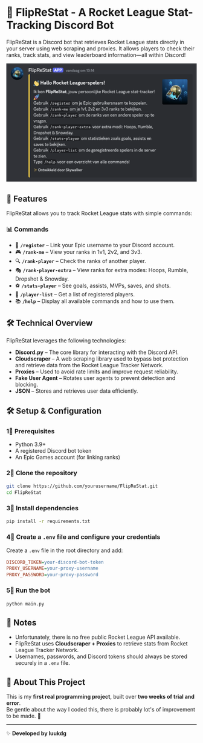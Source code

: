 # 🚀 FlipReStat - A Rocket League Stat-Tracking Discord Bot  

FlipReStat is a Discord bot that retrieves Rocket League stats directly in your server using web scraping and proxies. It allows players to check their ranks, track stats, and view leaderboard information—all within Discord!  

![Description of Image](img/screenshot1.png)

## 📌 Features  

FlipReStat allows you to track Rocket League stats with simple commands:  

### 📊 Commands 
- 🔗 **`/register`** – Link your Epic username to your Discord account.  
- 🎮 **`/rank-me`** – View your ranks in 1v1, 2v2, and 3v3.  
- 🔍 **`/rank-player`** – Check the ranks of another player.  
- 🎭 **`/rank-player-extra`** – View ranks for extra modes: Hoops, Rumble, Dropshot & Snowday.   
- ⚽ **`/stats-player`** – See goals, assists, MVPs, saves, and shots.  
- 📝 **`/player-list`** – Get a list of registered players.  
- 📚 **`/help`** – Display all available commands and how to use them.  

## 🛠️ Technical Overview  

FlipReStat leverages the following technologies:  

*   **Discord.py** – The core library for interacting with the Discord API.  
*   **Cloudscraper** – A web scraping library used to bypass bot protection and retrieve data from the Rocket League Tracker Network.  
*   **Proxies** – Used to avoid rate limits and improve request reliability.  
*   **Fake User Agent** – Rotates user agents to prevent detection and blocking.  
*   **JSON** – Stores and retrieves user data efficiently.  

## 🛠️ Setup & Configuration  

### 1⃣ Prerequisites  
- Python 3.9+  
- A registered Discord bot token  
- An Epic Games account (for linking ranks)  

### 2⃣ Clone the repository  
```sh  
git clone https://github.com/yourusername/FlipReStat.git  
cd FlipReStat  
```

### 3⃣ Install dependencies  
```sh  
pip install -r requirements.txt  
```

### 4⃣ Create a `.env` file and configure your credentials  
Create a `.env` file in the root directory and add:  
```ini  
DISCORD_TOKEN=your-discord-bot-token  
PROXY_USERNAME=your-proxy-username  
PROXY_PASSWORD=your-proxy-password  
```

### 5⃣ Run the bot  
```sh  
python main.py  
```

## 📌 Notes  

- Unfortunately, there is no free public Rocket League API available.  
- FlipReStat uses **Cloudscraper + Proxies** to retrieve stats from Rocket League Tracker Network.  
- Usernames, passwords, and Discord tokens should always be stored securely in a `.env` file.  

## 🎯 About This Project  

This is my **first real programming project**, built over **two weeks of trial and error**.  
Be gentle about the way I coded this, there is probably lot's of improvement to be made. 🚀  

---

✨ **Developed by luukdg**  
